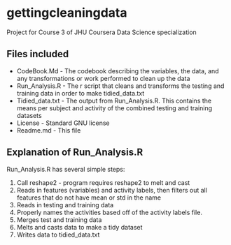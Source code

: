 # gettingcleaningdata
Project for Course 3 of JHU Coursera Data Science specialization 

## Files included

* CodeBook.Md - The codebook describing the variables, the data, and any transformations or work performed to clean up the data 
* Run_Analysis.R - The r script that cleans and transforms the testing and training data in order to make tidied_data.txt
* Tidied_data.txt - The output from Run_Analysis.R. This contains the means per subject and activity of the combined testing and training datasets
* License - Standard GNU license
* Readme.md - This file


## Explanation of Run_Analysis.R

Run_Analysis.R has several simple steps:

1. Call reshape2 - program requires reshape2 to melt and cast
2. Reads in features (variables) and activity labels, then filters out all features that do not have mean or std in the name
3. Reads in testing and training data
4. Properly names the activities based off of the activity labels file.
5. Merges test and training data
6. Melts and casts data to make a tidy dataset
7. Writes data to tidied_data.txt
